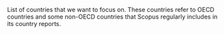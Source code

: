 List of countries that we want to focus on.  These countries refer to OECD countries and some non-OECD countries that Scopus regularly includes in its country reports.
